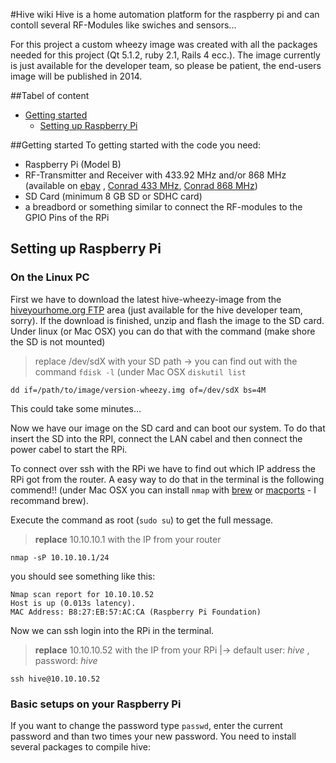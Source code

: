 #Hive wiki
Hive is a home automation platform for the raspberry pi and can contoll several RF-Modules like swiches and sensors...

For this project a custom wheezy image was created with all the packages needed for this project (Qt 5.1.2, ruby 2.1, Rails 4 ecc.). The image currently is just available for the developer team, so please be patient, the end-users image will be published in 2014. 

##Tabel of content
* [Getting started](https://github.com/HiveFive/Hive/wiki/_preview#getting-started)
    * [Setting up Raspberry Pi](https://github.com/HiveFive/Hive/wiki/_preview#setting-up-raspberry-pi)

##Getting started
To getting started with the code you need:
* Raspberry Pi (Model B)
* RF-Transmitter and Receiver with 433.92 MHz and/or 868 MHz (available on [ebay](http://www.ebay.com/itm/433Mhz-WL-RF-Transmitter-Receiver-Module-Link-Kit-for-Arduino-ARM-MCU-Wireless-/380717845396?pt=LH_DefaultDomain_0&hash=item58a48d4b94) , [Conrad 433 MHz](http://www.conrad.at/ce/de/product/130428/Funk-Sender-Empfaenger-Set-433-MHz-AM-Baustein-Sender-3-12-VACDC-Empfaenger-5-VACDC-Reichweite-max-30-m/?ref=detview1&rt=detview1&rb=2), [Conrad 868 MHz](http://www.conrad.at/ce/de/product/190939/Funk-Sende-Empfaenger-Set-868-MHz-Baustein-Sender-3-12-VACDC-Empfaenger-5-VACDC-Reichweite-max-200-m/?ref=detview1&rt=detview1&rb=2))
* SD Card (minimum 8 GB SD or SDHC card)
* a breadbord or something similar to connect the RF-modules to the GPIO Pins of the RPi

## Setting up Raspberry Pi
### On the Linux PC
First we have to download the latest hive-wheezy-image from the [hiveyourhome.org FTP](http://www.hiveyourhome.org/) area (just available for the hive developer team, sorry).
If the download is finished, unzip and flash the image to the SD card.
Under linux (or Mac OSX) you can do that with the command (make shore the SD is not mounted)
> replace /dev/sdX with your SD path -> you can find out with the command `fdisk -l` (under Mac OSX `diskutil list`

`dd if=/path/to/image/version-wheezy.img of=/dev/sdX bs=4M`

This could take some minutes...

Now we have our image on the SD card and can boot our system. To do that insert the SD into the RPI, connect the LAN cabel and then connect the power cabel to start the RPi.

To connect over ssh with the RPi we have to find out which IP address the RPi got from the router. A easy way to do that in the terminal is the following commend!! (under Mac OSX you can install `nmap` with [brew](http://brew.sh/) or [macports](http://guide.macports.org/) - I recommand brew).

Execute the command as root (`sudo su`) to get the full message.

>**replace** 10.10.10.1 with the IP from your router

`nmap -sP 10.10.10.1/24`

you should see something like this:

    Nmap scan report for 10.10.10.52
    Host is up (0.013s latency).
    MAC Address: B8:27:EB:57:AC:CA (Raspberry Pi Foundation)

Now we can ssh login into the RPi in the terminal.
> **replace** 10.10.10.52 with the IP from your RPi |-> default user: _hive_ , password: _hive_

`ssh hive@10.10.10.52`

### Basic setups on your Raspberry Pi
If you want to change the password type `passwd`, enter the current password and than two times your new password. You need to install several packages to compile hive:


